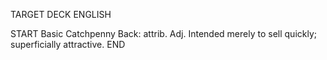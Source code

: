 TARGET DECK
ENGLISH

START
Basic
Catchpenny
Back: attrib. Adj. Intended merely to sell quickly; superficially attractive.
END
